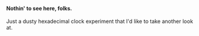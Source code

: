 #### Nothin' to see here, folks.
Just a dusty hexadecimal clock experiment that I'd like to take another look at.
